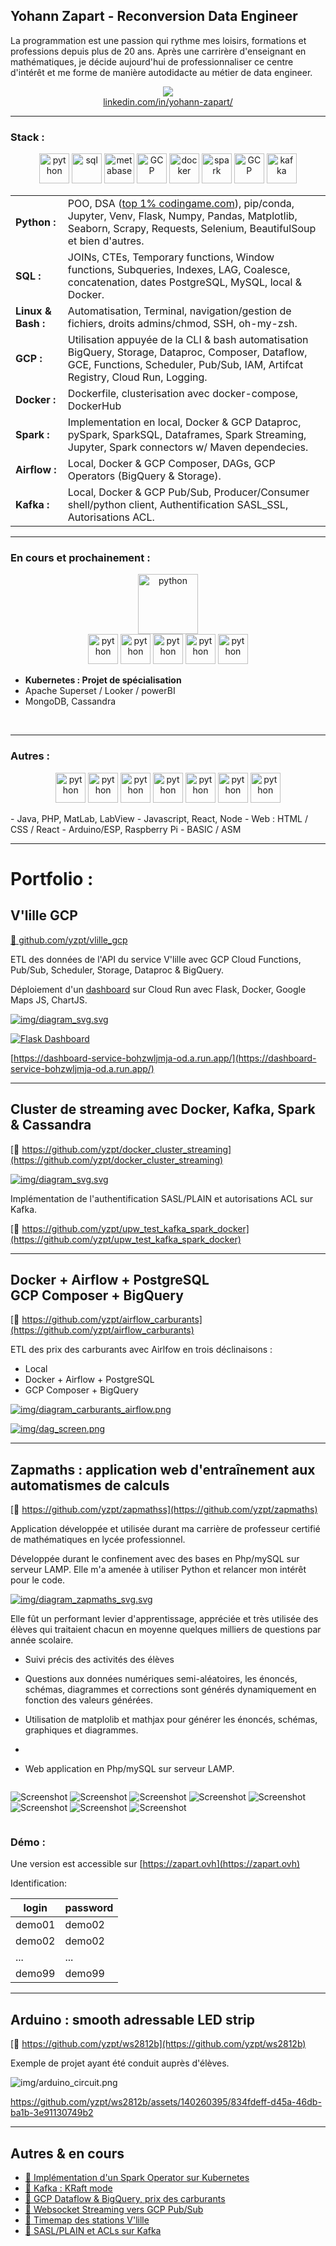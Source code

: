 ## Yohann Zapart - Reconversion Data Engineer 

La programmation est une passion qui rythme mes loisirs, formations et professions depuis plus de 20 ans. Après une carrirère d'enseignant en mathématiques, je décide aujourd'hui de professionnaliser ce centre d'intérêt et me forme de manière autodidacte au métier de data engineer.

<a href="https://www.linkedin.com/in/yohann-zapart/">
<p align="center">
<img src="https://upload.wikimedia.org/wikipedia/commons/8/81/LinkedIn_icon.svg"><br>linkedin.com/in/yohann-zapart/
</p>
</a>

<hr>

### Stack :
<p align="center">
<img src="https://cdn.icon-icons.com/icons2/1508/PNG/512/python_104451.png" alt="python" style="width: 3rem;"/>
<img src="https://img.icons8.com/external-bearicons-blue-bearicons/512/external-SQL-file-extension-bearicons-blue-bearicons.png" alt="sql" style="width: 3rem;"/>
<img src="https://upload.wikimedia.org/wikipedia/commons/3/35/Tux.svg" alt="metabase" style="width: 3rem;"/>
<img src="https://www.sophos.com/sites/default/files/2022-02/googlecloud.png" alt="GCP" style="width: 3rem;"/>
<img src="https://img.icons8.com/color/512/docker.png" alt="docker" style="width: 3rem;"/>
<img src="https://ignos.blog/wp-content/uploads/2022/06/apachesparklogo-e1655475818894.png" alt="spark" style="width: 3rem;"/>
<img src="https://airflow.apache.org/docs/apache-airflow/1.10.6/_images/pin_large.png" alt="GCP" style="width: 3rem;"/>
<img src="img/kafka_logo.png" alt="kafka" style="width: 3rem;"/></td>
</p>

<table>
    <tbody>
        <tr>
            <td><strong>Python :</strong>
            <td>POO, DSA (<a href="https://www.codingame.com/profile/1931552bce1ef7afebc50c827e8d4b6a0342335" target="_blank">top 1% codingame.com</a>), pip/conda, Jupyter, Venv, Flask, Numpy, Pandas, Matplotlib, Seaborn, Scrapy, Requests, Selenium, BeautifulSoup et bien d'autres.</td>
        </tr>
        <tr>
            <td><strong>SQL :</strong></td>
            <td>JOINs, CTEs, Temporary functions, Window functions, Subqueries, Indexes, LAG, Coalesce, concatenation, dates PostgreSQL, MySQL, local & Docker.</td>
        </tr>
        <tr>
            <td><strong>Linux & Bash :</strong></td>
            <td>Automatisation, Terminal, navigation/gestion de fichiers, droits admins/chmod, SSH, oh-my-zsh.</td>
        </tr>
        <tr>
            <td><strong>GCP :</strong></td>
            <td>Utilisation appuyée de la CLI & bash automatisation BigQuery, Storage, Dataproc, Composer, Dataflow, GCE, Functions, Scheduler, Pub/Sub, IAM, Artifcat Registry, Cloud Run, Logging.</td>
        </tr>
        <tr>
            <td><strong>Docker :</strong></td>
            <td>Dockerfile, clusterisation avec docker-compose, DockerHub</td>
        </tr>
        <tr>
            <td><strong>Spark :</strong></td>
            <td>Implementation en local, Docker & GCP Dataproc, pySpark, SparkSQL, Dataframes, Spark Streaming, Jupyter, Spark connectors w/ Maven dependecies.</td>
        </tr>
        <tr>
            <td><strong>Airflow :</strong></td>
            <td>Local, Docker & GCP Composer, DAGs, GCP Operators (BigQuery & Storage).</td>
        </tr>
        <tr>
            <td><strong>Kafka :</strong></td>
            <td>Local, Docker & GCP Pub/Sub, Producer/Consumer shell/python client, Authentification SASL_SSL, Autorisations ACL.</td>
        </tr>
    </tbody>
</table>

<!-- <table>
    <tbody>
        <tr>
            <td><img src="https://cdn.icon-icons.com/icons2/1508/PNG/512/python_104451.png" alt="python" style="width: 3rem;"/></td>
            <td><strong>Python :</strong><br> POO, DSA (<a href="https://www.codingame.com/profile/1931552bce1ef7afebc50c827e8d4b6a0342335" target="_blank">top 1% codingame.com</a>), pip/conda, Jupyter, Venv, Flask, Numpy, Pandas, Matplotlib, Seaborn, Scrapy, Requests, Selenium, BeautifulSoup et bien d'autres.</td>
        </tr>
        <tr>
            <td><img src="https://img.icons8.com/external-bearicons-blue-bearicons/512/external-SQL-file-extension-bearicons-blue-bearicons.png" alt="sql" style="width: 3rem;"/></td>
            <td><strong>SQL :</strong><br> JOINs, CTEs, Temporary functions, Window functions, Subqueries, Indexes, LAG, Coalesce, concatenation, dates PostgreSQL, MySQL, local & Docker.</td>
        </tr>
        <tr>
            <td><img src="https://upload.wikimedia.org/wikipedia/commons/3/35/Tux.svg" alt="metabase" style="width: 3rem;"/></td>
            <td><strong>Linux/Bash/Shell :</strong><br> Automatisation, Terminal, navigation/gestion de fichiers, droits admins/chmod, SSH, oh-my-zsh.</td>
        </tr>
        <tr>
            <td><img src="https://www.sophos.com/sites/default/files/2022-02/googlecloud.png" alt="GCP" style="width: 3rem;"/></td>
            <td><strong>GCP :</strong><br> Utilisation appuyée de la CLI & bash automatisation BigQuery, Storage, Dataproc, Composer, Dataflow, GCE, Functions, Scheduler, Pub/Sub, IAM, Artifcat Registry, Cloud Run, Logging.</td>
        </tr>
        <tr>
            <td><img src="https://img.icons8.com/color/512/docker.png" alt="docker" style="width: 3rem;"/></td>
            <td><strong>Docker :</strong><br> Dockerfile, clusterisation avec docker-compose, DockerHub</td>
        </tr>
        <tr>
            <td><img src="https://ignos.blog/wp-content/uploads/2022/06/apachesparklogo-e1655475818894.png" alt="spark" style="width: 3rem;"/></td>
            <td><strong>Spark :</strong><br> Implementation en local, Docker & GCP Dataproc, pySpark, SparkSQL, Dataframes, Spark Streaming, Jupyter, Spark connectors w/ Maven dependecies.</td>
        </tr>
        <tr>
            <td><img src="https://airflow.apache.org/docs/apache-airflow/1.10.6/_images/pin_large.png" alt="GCP" style="width: 3rem;"/></td>
            <td><strong>Airflow :</strong><br> Local, Docker & GCP Composer, DAGs, GCP Operators (BigQuery & Storage).</td>
        </tr>
        <tr>
            <td><img src="img/kafka_logo.png" alt="kafka" style="width: 3rem;"/></td>
            <td><strong>Kafka :</strong><br> Local, Docker & GCP Pub/Sub, Producer/Consumer shell/python client, Authentification SASL_SSL, Autorisations ACL.</td>
        </tr>
    </tbody>
</table> -->

<hr>

### En cours et prochainement :

<p align="center">
<img src="https://upload.wikimedia.org/wikipedia/commons/3/39/Kubernetes_logo_without_workmark.svg" alt="python"  style="height: 6rem"/>
<br>
<img src="https://comptoir-du-libre.org/img/files/Softwares/Apache%20Superset/avatar/apache-superset.png" alt="python"  style="height: 3rem"/>
<img src="https://www.svgrepo.com/show/354012/looker-icon.svg" alt="python"  style="height: 3rem"/>
<img src="https://upload.wikimedia.org/wikipedia/commons/c/cf/New_Power_BI_Logo.svg" alt="python"  style="height: 3rem"/>
<img src="https://www.svgrepo.com/show/331488/mongodb.svg" alt="python"  style="height: 3rem"/>
<img src="https://upload.wikimedia.org/wikipedia/commons/5/5e/Cassandra_logo.svg" alt="python"  style="height: 3rem"/>

</p>

  - **Kubernetes : Projet de spécialisation**
  - Apache Superset / Looker / powerBI
  - MongoDB, Cassandra
<br>
<hr>

### Autres :
<p align="center">
<img src="https://upload.wikimedia.org/wikipedia/fr/2/2e/Java_Logo.svg" alt="python"  style="height: 3rem"/>
<img src="https://upload.wikimedia.org/wikipedia/commons/2/27/PHP-logo.svg" alt="python"  style="height: 3rem"/>
<!-- <br> -->
<img src="https://upload.wikimedia.org/wikipedia/commons/6/61/HTML5_logo_and_wordmark.svg" alt="python"  style="height: 3rem"/>
<img src="https://upload.wikimedia.org/wikipedia/commons/d/d5/CSS3_logo_and_wordmark.svg" alt="python"  style="height: 3rem"/>
<img src="https://upload.wikimedia.org/wikipedia/commons/b/ba/Javascript_badge.svg" alt="python"  style="height: 3rem"/>
<!-- <br> -->
<img src="https://upload.wikimedia.org/wikipedia/commons/a/a7/React-icon.svg" alt="python"  style="height: 3rem"/> 
<img src="https://upload.wikimedia.org/wikipedia/commons/d/d9/Node.js_logo.svg" alt="python"  style="height: 3rem"/>

</p>
  - Java, PHP, MatLab, LabView
  - Javascript, React, Node
  - Web : HTML / CSS / React
  - Arduino/ESP, Raspberry Pi
  - BASIC / ASM

<hr>

# Portfolio :

## V'lille GCP 

[:link: github.com/yzpt/vlille_gcp](https://github.com/yzpt/vlille_gcp)

ETL des données de l'API du service V'lille avec GCP
Cloud Functions, Pub/Sub, Scheduler, Storage, Dataproc & BigQuery.

Déploiement d'un [dashboard](https://dashboard-service-bohzwljmja-od.a.run.app/) sur Cloud Run avec Flask, Docker, Google Maps JS, ChartJS.

[![img/diagram_svg.svg](img/vlille_diagram.svg)](img/vlille_diagram.svg)


[![Flask Dashboard](img/vlille_dashboard.png)](https://dashboard-service-bohzwljmja-od.a.run.app/)

[https://dashboard-service-bohzwljmja-od.a.run.app/](https://dashboard-service-bohzwljmja-od.a.run.app/)

<hr>

## Cluster de streaming avec Docker, Kafka, Spark & Cassandra

[:link: https://github.com/yzpt/docker_cluster_streaming](https://github.com/yzpt/docker_cluster_streaming)


[![img/diagram_svg.svg](img/docker_streaming.png)](img/docker_streaming.png)

Implémentation de l'authentification SASL/PLAIN et autorisations ACL sur Kafka.

[:link: https://github.com/yzpt/upw_test_kafka_spark_docker](https://github.com/yzpt/upw_test_kafka_spark_docker)
  
<hr>

## Docker + Airflow + PostgreSQL <br> GCP Composer + BigQuery 

[:link: https://github.com/yzpt/airflow_carburants](https://github.com/yzpt/airflow_carburants)

ETL des prix des carburants avec Airlfow en trois déclinaisons :

* Local
* Docker + Airflow + PostgreSQL
* GCP Composer + BigQuery

[![img/diagram_carburants_airflow.png](img/diagram_carburants_airflow.png)](img/diagram_carburants_airflow.png)

[![img/dag_screen.png](img/dag_screen.png)](img/dag_screen.png)

<hr>

## Zapmaths : application web d'entraînement aux automatismes de calculs

[:link: https://github.com/yzpt/zapmathss](https://github.com/yzpt/zapmaths)

Application développée et utilisée durant ma carrière de professeur certifié de mathématiques en lycée professionnel.

Développée durant le confinement avec des bases en Php/mySQL sur serveur LAMP. Elle m'a amenée à utiliser Python et relancer mon intérêt pour le code.

[![img/diagram_zapmaths_svg.svg](img/diagram_zapmaths_svg.svg)](img/diagram_zapmaths_svg.svg)

Elle fût un performant levier d'apprentissage, appréciée et très utilisée des élèves qui traitaient chacun en moyenne quelques milliers de questions par année scolaire.

* Suivi précis des activités des élèves

* Questions aux données numériques semi-aléatoires, les énoncés, schémas, diagrammes et corrections sont générés  dynamiquement en fonction des valeurs générées.
  
* Utilisation de matplolib et mathjax pour générer les énoncés, schémas, graphiques et diagrammes.
* 
* Web application en Php/mySQL sur serveur LAMP.

<div style="display: flex; flex-wrap:wrap;">

![Screenshot](./img/screenshots/a.jpg)
![Screenshot](./img/screenshots/b.jpg)
![Screenshot](./img/screenshots/c.jpg)
![Screenshot](./img/screenshots/d.jpg)
![Screenshot](./img/screenshots/e.jpg)
![Screenshot](./img/screenshots/f.jpg)
![Screenshot](./img/screenshots/g.jpg)
![Screenshot](./img/screenshots/h.jpg)

</div>

### Démo :
Une version est accessible sur [https://zapart.ovh](https://zapart.ovh)

Identification:


| login | password |
|-------|----------|
| demo01 | demo02 |
| demo02 | demo02 |
| ... | ... |
| demo99 | demo99 |


<hr>

## Arduino : smooth adressable LED strip

[:link: https://github.com/yzpt/ws2812b](https://github.com/yzpt/ws2812b)

Exemple de projet ayant été conduit auprès d'élèves.

![img/arduino_circuit.png](img/arduino_circuit.png)

https://github.com/yzpt/ws2812b/assets/140260395/834fdeff-d45a-46db-ba1b-3e91130749b2

<hr>

## Autres & en cours

* [:link: Implémentation d'un Spark Operator sur Kubernetes](https://github.com/yzpt/spark_on_kubernetes)
* [:link: Kafka : KRaft mode](https://github.com/yzpt/kafka_kraft)
* [:link: GCP Dataflow & BigQuery, prix des carburants](https://github.com/yzpt/dataflow_carburants)
* [:link: Websocket Streaming vers GCP Pub/Sub](https://github.com/yzpt/websocket_to_gcp_pubsub)
* [:link: Timemap des stations V'lille](https://github.com/yzpt/timemap_vlille)
* [:link: SASL/PLAIN et ACLs sur Kafka](https://github.com/yzpt/upw_test_kafka_spark_docker)